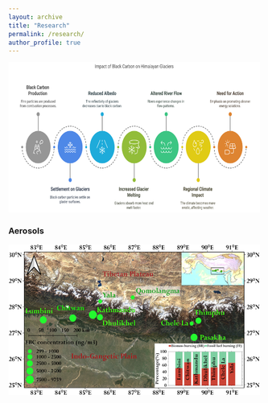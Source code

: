 ```yaml
---
layout: archive
title: "Research"
permalink: /research/
author_profile: true
---
```


<img src="/images/research.png" alt="Research" style="width:500px;height:300px;">

<h3>Aerosols</h3>
<img src="/images/BC_Central_Himalaya.jpg" alt="Research" style="width:500px;height:300px;">

